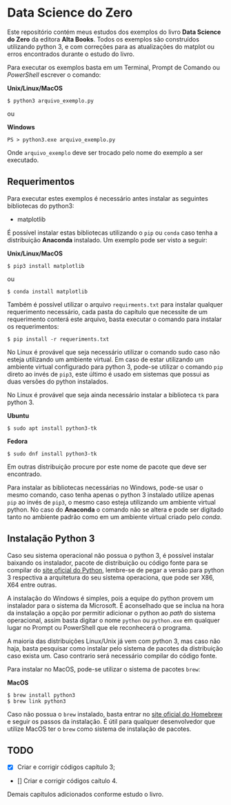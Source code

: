 # Data Science do Zero

Este repositório contém meus estudos dos exemplos do livro **Data Science do Zero** da editora **Alta Books**. Todos os exemplos são construídos utilizando python 3, e com correções para as atualizações do matplot ou erros encontrados durante o estudo do livro.

Para executar os exemplos basta em um Terminal, Prompt de Comando ou _PowerShell_ escrever o comando:

**Unix/Linux/MacOS**
```Shell
$ python3 arquivo_exemplo.py
```

ou

**Windows**
```posh
PS > python3.exe arquivo_exemplo.py
```

Onde `arquivo_exemplo` deve ser trocado pelo nome do exemplo a ser executado.

## Requerimentos

Para executar estes exemplos é necessário antes instalar as seguintes bibliotecas do python3:

- matplotlib

É possível instalar estas bibliotecas utilizando o `pip` ou `conda` caso tenha a distribuição **Anaconda** instalado. Um exemplo pode ser visto a seguir:

**Unix/Linux/MacOS**
```Shell
$ pip3 install matplotlib
```

ou

```Shell
$ conda install matplotlib
```

Também é possível utilizar o arquivo `requirments.txt` para instalar qualquer requerimento necessário, cada pasta do capítulo que necessite de um requerimento conterá este arquivo, basta executar o comando para instalar os requerimentos:

```Shell
$ pip install -r requeriments.txt
```

No Linux é provável que seja necessário utilizar o comando sudo caso não esteja utilizando um ambiente virtual. Em caso de estar utilizando um ambiente virtual configurado para python 3, pode-se utilizar o comando `pip` direto ao invés de `pip3`, este último é usado em sistemas que possui as duas versões do python instalados.

No Linux é provável que seja ainda necessário instalar a biblioteca `tk` para python 3.

**Ubuntu**
```Shell
$ sudo apt install python3-tk
```

**Fedora**
```Shell
$ sudo dnf install python3-tk
```

Em outras distribuição procure por este nome de pacote que deve ser encontrado.

Para instalar as bibliotecas necessárias no Windows, pode-se usar o mesmo comando, caso tenha apenas o python 3 instalado utilize apenas `pip` ao invés de `pip3`, o mesmo caso esteja utilizando um ambiente virtual python. No caso do **Anaconda** o comando não se altera e pode ser digitado tanto no ambiente padrão como em um ambiente virtual criado pelo _conda_.

## Instalação Python 3

Caso seu sistema operacional não possua o python 3, é possível instalar baixando os instalador, pacote de distribuição ou código fonte para se compilar do [site oficial do Python](https://www.python.org), lembre-se de pegar a versão para python 3 respectiva a arquitetura do seu sistema operaciona, que pode ser X86, X64 entre outras.

A instalação do Windows é simples, pois a equipe do python provem um instalador para o sistema da Microsoft. É aconselhado que se inclua na hora da instalação a opção por permitir adicionar o python ao _path_ do sistema operacional, assim basta digitar o nome `python` ou `python.exe` em qualquer lugar no Prompt ou PowerShell que ele reconhecerá o programa.

A maioria das distribuições Linux/Unix já vem com python 3, mas caso não haja, basta pesquisar como instalar pelo sistema de pacotes da distribuição caso exista um. Caso contrario será necessário compilar do código fonte.

Para instalar no MacOS, pode-se utilizar o sistema de pacotes `brew`:

**MacOS**
```Shell
$ brew install python3
$ brew link python3
```

Caso não possua o `brew` instalado, basta entrar no [site oficial do Homebrew](https://brew.sh) e seguir os passos da instalação. É útil para qualquer desenvolvedor que utilize MacOS ter o `brew` como sistema de instalação de pacotes.


## TODO
- [x] Criar e corrigir códigos capítulo 3;
- [] Criar e corrigir códigos caítulo 4.

Demais capítulos adicionados conforme estudo o livro.
